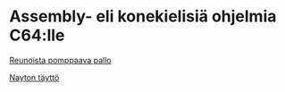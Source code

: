# Assembly- eli konekielisiä ohjelmia C64:lle

[Reunoista pomppaava pallo](Pomppupallo%20asm.md)

[Nayton täyttö](Nayton%20taytto.md)
